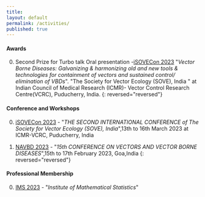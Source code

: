 ```yaml
---
title:
layout: default
permalink: /activities/
published: true
---
```


#### Awards
0. Second Prize for Turbo talk Oral presentation -[iSOVECon 2023](http://www.soveindia.org/downloads/First_Circular_iSOVE_Final_2.pdf) "*Vector Borne Diseases:
Galvanizing & harmonizing old and new tools & technologies for containment of vectors and sustained control/ elimination of VBDs*". "The Society for Vector Ecology (SOVE), India " at Indian Council of Medical Research (ICMR)- Vector Control Research Centre(VCRC), Puducherry, India.
{: reversed="reversed"}

#### Conference and Workshops 
0. [iSOVECon 2023](http://www.soveindia.org/downloads/First_Circular_iSOVE_Final_2.pdf) - "<i>THE SECOND INTERNATIONAL CONFERENCE of The Society for Vector Ecology (SOVE), India</i>",13th to 16th March 2023 at ICMR-VCRC, Puducherry, India

0. [NAVBD 2023](https://navbd.in/Circular_%2015th%20Conf.pdf) - "<i>15th CONFERENCE ON VECTORS AND VECTOR BORNE DISEASES</i>",15th to 17th February 2023, Goa,India
{: reversed="reversed"}

#### Professional Membership
0. [IMS 2023](https://imstat.org/) - "<i>Institute of Mathematical Statistics</i>"
